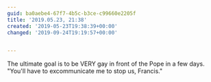 ```yaml
---
guid: ba0aebe4-67f7-4b5c-b3ce-c99660e2205f
title: '2019.05.23, 21:38'
created: '2019-05-23T19:38:39+00:00'
changed: '2019-09-24T19:19:57+00:00'


---
```


The ultimate goal is to be VERY gay in front of the Pope in a few days. "You'll have to excommunicate me to stop us, Francis."
